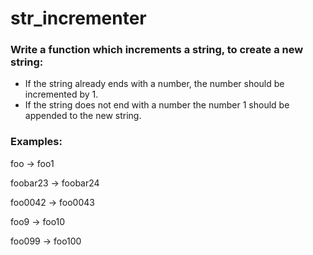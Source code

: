 # str_incrementer

### Write a function which increments a string, to create a new string:  
- If the string already ends with a number, the number should be incremented by 1.  
- If the string does not end with a number the number 1 should be appended to the new string.  

### Examples: 
foo -> foo1

foobar23 -> foobar24

foo0042 -> foo0043

foo9 -> foo10

foo099 -> foo100

